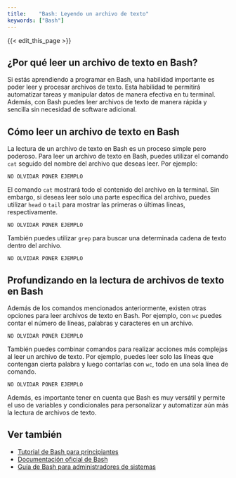 ```yaml
---
title:    "Bash: Leyendo un archivo de texto"
keywords: ["Bash"]
---
```


{{< edit_this_page >}}

## ¿Por qué leer un archivo de texto en Bash?

Si estás aprendiendo a programar en Bash, una habilidad importante es poder leer y procesar archivos de texto. Esta habilidad te permitirá automatizar tareas y manipular datos de manera efectiva en tu terminal. Además, con Bash puedes leer archivos de texto de manera rápida y sencilla sin necesidad de software adicional.

## Cómo leer un archivo de texto en Bash

La lectura de un archivo de texto en Bash es un proceso simple pero poderoso. Para leer un archivo de texto en Bash, puedes utilizar el comando `cat` seguido del nombre del archivo que deseas leer. Por ejemplo:

```
NO OLVIDAR PONER EJEMPLO
```

El comando `cat` mostrará todo el contenido del archivo en la terminal. Sin embargo, si deseas leer solo una parte específica del archivo, puedes utilizar `head` o `tail` para mostrar las primeras o últimas líneas, respectivamente.

```
NO OLVIDAR PONER EJEMPLO
```

También puedes utilizar `grep` para buscar una determinada cadena de texto dentro del archivo.

```
NO OLVIDAR PONER EJEMPLO
```

## Profundizando en la lectura de archivos de texto en Bash

Además de los comandos mencionados anteriormente, existen otras opciones para leer archivos de texto en Bash. Por ejemplo, con `wc` puedes contar el número de líneas, palabras y caracteres en un archivo.

```
NO OLVIDAR PONER EJEMPLO
```

También puedes combinar comandos para realizar acciones más complejas al leer un archivo de texto. Por ejemplo, puedes leer solo las líneas que contengan cierta palabra y luego contarlas con `wc`, todo en una sola línea de comando.

```
NO OLVIDAR PONER EJEMPLO
```

Además, es importante tener en cuenta que Bash es muy versátil y permite el uso de variables y condicionales para personalizar y automatizar aún más la lectura de archivos de texto.

## Ver también

- [Tutorial de Bash para principiantes](https://www.codigofacilito.com/articulos/tutorial-bash)
- [Documentación oficial de Bash](https://www.gnu.org/software/bash/)
- [Guía de Bash para administradores de sistemas](https://www.admin-linux.net/guias/bash/intro.htm)